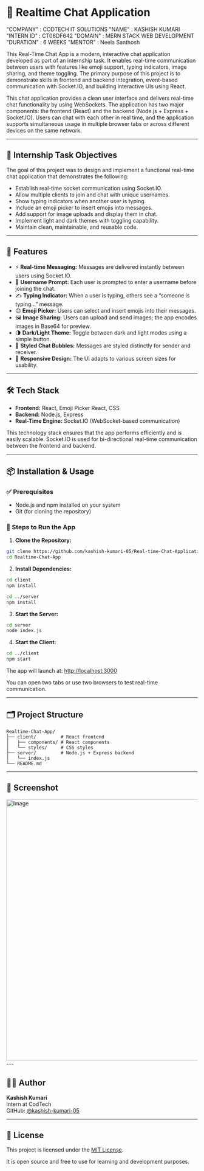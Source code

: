 # 💬 Realtime Chat Application

"COMPANY" : CODTECH IT SOLUTIONS
"NAME" : KASHISH KUMARI
"INTERN ID" : CT06DF642
"DOMAIN" : MERN STACK WEB DEVELOPMENT
"DURATION" : 6 WEEKS
"MENTOR" : Neela Santhosh




This Real-Time Chat App is a modern, interactive chat application developed as part of an internship task. It enables real-time communication between users with features like emoji support, typing indicators, image sharing, and theme toggling. The primary purpose of this project is to demonstrate skills in frontend and backend integration, event-based communication with Socket.IO, and building interactive UIs using React.

This chat application provides a clean user interface and delivers real-time chat functionality by using WebSockets. The application has two major components: the frontend (React) and the backend (Node.js + Express + Socket.IO). Users can chat with each other in real time, and the application supports simultaneous usage in multiple browser tabs or across different devices on the same network.

---

## 🎯 Internship Task Objectives

The goal of this project was to design and implement a functional real-time chat application that demonstrates the following:

- Establish real-time socket communication using Socket.IO.
- Allow multiple clients to join and chat with unique usernames.
- Show typing indicators when another user is typing.
- Include an emoji picker to insert emojis into messages.
- Add support for image uploads and display them in chat.
- Implement light and dark themes with toggling capability.
- Maintain clean, maintainable, and reusable code.

---

## 🚀 Features

- ⚡ **Real-time Messaging:** Messages are delivered instantly between users using Socket.IO.
- 👤 **Username Prompt:** Each user is prompted to enter a username before joining the chat.
- ✍️ **Typing Indicator:** When a user is typing, others see a “someone is typing...” message.
- 😊 **Emoji Picker:** Users can select and insert emojis into their messages.
- 🖼️ **Image Sharing:** Users can upload and send images; the app encodes images in Base64 for preview.
- 🌗 **Dark/Light Theme:** Toggle between dark and light modes using a simple button.
- 💬 **Styled Chat Bubbles:** Messages are styled distinctly for sender and receiver.
- 📱 **Responsive Design:** The UI adapts to various screen sizes for usability.

---

## 🛠 Tech Stack

- **Frontend:** React, Emoji Picker React, CSS
- **Backend:** Node.js, Express
- **Real-Time Engine:** Socket.IO (WebSocket-based communication)

This technology stack ensures that the app performs efficiently and is easily scalable. Socket.IO is used for bi-directional real-time communication between the frontend and backend.

---

## 📦 Installation & Usage

### ✅ Prerequisites

- Node.js and npm installed on your system
- Git (for cloning the repository)

### 🔧 Steps to Run the App

1. **Clone the Repository:**
```bash
git clone https://github.com/kashish-kumari-05/Real-time-Chat-Application.git
cd Realtime-Chat-App
```

2. **Install Dependencies:**
```bash
cd client
npm install

cd ../server
npm install
```

3. **Start the Server:**
```bash
cd server
node index.js
```

4. **Start the Client:**
```bash
cd ../client
npm start
```

The app will launch at: [http://localhost:3000](http://localhost:3000)

You can open two tabs or use two browsers to test real-time communication.

---

## 🗂️ Project Structure

```
Realtime-Chat-App/
├── client/         # React frontend
│   ├── components/ # React components
│   └── styles/     # CSS styles
├── server/         # Node.js + Express backend
│   └── index.js
└── README.md
```

---

## 📸 Screenshot 

<img width="1366" height="687" alt="Image" src="https://github.com/user-attachments/assets/6a193386-2633-4991-96c9-43135c6344c2" />
---

## 🙋‍♀️ Author

**Kashish Kumari**  
Intern at CodTech  
GitHub: [@kashish-kumari-05](https://github.com/kashish-kumari-05)

---

## 📄 License

This project is licensed under the [MIT License](https://opensource.org/licenses/MIT).

It is open source and free to use for learning and development purposes.
